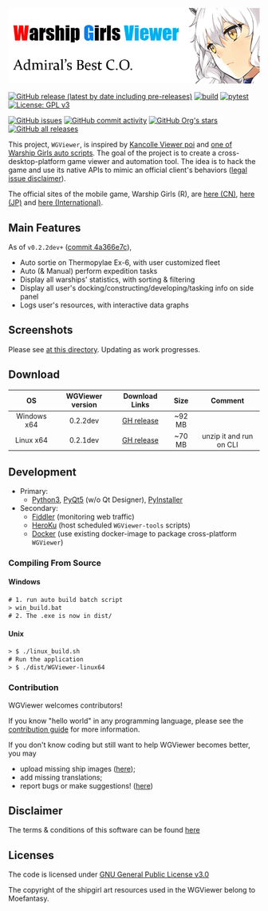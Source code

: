
![alt text](assets/banner.png "Warship Girls Viewer | WGViewer")

[![GitHub release (latest by date including pre-releases)](https://img.shields.io/github/v/release/WarshipGirls/WGViewer?include_prereleases)](https://github.com/WarshipGirls/WGViewer/releases)
[![build](https://github.com/WarshipGirls/WGViewer/workflows/build/badge.svg)](https://github.com/WarshipGirls/WGViewer/actions?query=workflow%3Abuild)
[![pytest](https://github.com/WarshipGirls/WGViewer/workflows/pytest/badge.svg)](https://github.com/WarshipGirls/WGViewer/actions?query=workflow%3Apytest)
[![License: GPL v3](https://img.shields.io/badge/License-GPLv3-blue.svg)](https://www.gnu.org/licenses/gpl-3.0)

[![GitHub issues](https://img.shields.io/github/issues/WarshipGirls/WGViewer)](https://github.com/WarshipGirls/WGViewer/issues)
[![GitHub commit activity](https://img.shields.io/github/commit-activity/w/WarshipGirls/WGViewer)](https://github.com/WarshipGirls/WGViewer/graphs/contributors)
[![GitHub Org's stars](https://img.shields.io/github/stars/WarshipGirls?style=social)](https://github.com/WarshipGirls/WGViewer)
[![GitHub all releases](https://img.shields.io/github/downloads/WarshipGirls/WGViewer/total)](https://github.com/WarshipGirls/WGViewer/releases)

This project, `WGViewer`, is inspired by [Kancolle Viewer poi][poi] and [one of Warship Girls auto scripts][ProtectorMoe].
The goal of the project is to create a cross-desktop-platform game viewer and automation tool.
The idea is to hack the game and use its native APIs to mimic an official client's behaviors ([legal issue disclaimer](DISCLAIMER.md)).

The official sites of the mobile game, Warship Girls (R), are [here (CN)][CN], [here (JP)][JP] and [here (International)][Intl].

## Main Features

As of `v0.2.2dev+` ([commit 4a366e7c][commit-url]),

- Auto sortie on Thermopylae Ex-6, with user customized fleet
- Auto (& Manual) perform expedition tasks
- Display all warships' statistics, with sorting & filtering
- Display all user's docking/constructing/developing/tasking info on side panel
- Logs user's resources, with interactive data graphs

## Screenshots

Please see [at this directory](screenshots). Updating as work progresses.

## Download

| OS          | WGViewer version | Download Links        | Size   | Comment |
|:-----------:|:----------------:|:---------------------:|:------:|:-------:|
| Windows x64 | 0.2.2dev         | [GH release][d-win]   | ~92 MB |         |
| Linux x64   | 0.2.1dev         | [GH release][d-linux] | ~70 MB | unzip it and run on CLI |

## Development

- Primary:
    - [Python3](https://www.python.org/), [PyQt5](https://doc.qt.io/qtforpython/) (w/o Qt Designer), [PyInstaller](https://www.pyinstaller.org/)
- Secondary:    
    - [Fiddler](https://www.telerik.com/download/fiddler) (monitoring web traffic)
    - [HeroKu](https://www.heroku.com/) (host scheduled `WGViewer-tools` scripts)
    - [Docker](https://www.docker.com/) (use existing docker-image to package cross-platform `WGViewer`)

### Compiling From Source

#### Windows

```
# 1. run auto build batch script
> win_build.bat
# 2. The .exe is now in dist/
```

#### Unix

```
> $ ./linux_build.sh
# Run the application
> $ ./dist/WGViewer-linux64
```

### Contribution

WGViewer welcomes contributors!

If you know "hello world" in any programming language, please see the [contribution guide](.github/CONTRIBUTING.md) for more information.

If you don't know coding but still want to help WGViewer becomes better, you may
- upload missing ship images ([here](https://github.com/WarshipGirls/WGViewer/issues/43));
- add missing translations;
- report bugs or make suggestions! ([here](https://github.com/WarshipGirls/WGViewer/issues))

## Disclaimer

The terms & conditions of this software can be found [here](DISCLAIMER.md)

## Licenses

The code is licensed under [GNU General Public License v3.0](https://github.com/WarshipGirls/WGViewer/blob/master/LICENSE)

The copyright of the shipgirl art resources used in the WGViewer belong to Moefantasy.

[poi]: https://github.com/poooi/poi
[ProtectorMoe]: https://github.com/ProtectorMoe
[CN]: http://www.jianniang.com/
[JP]: http://ssr.moefantasy.co.jp/
[Intl]: http://www.warshipgirls.com/en/
[commit-url]: https://github.com/WarshipGirls/WGViewer/tree/4a366e7c45a6e0e9e2116e04f94980b7e88b821f

[d-win]: https://github.com/WarshipGirls/WGViewer/releases/download/v0.2.2-dev/WGViewer-win64.zip
[d-linux]: https://github.com/WarshipGirls/WGViewer/releases/download/v0.2.1-dev/WGViewer-linux64.zip
